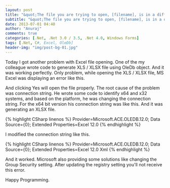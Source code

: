```yaml
---
layout: post
title: "&quot;The file you are trying to open, [filename], is in a different format than specified by the file extension&quot; error opening Excel file"
subtitle: "&quot;The file you are trying to open, [filename], is in a different format than specified by the file extension&quot; error opening Excel file"
date: 2013-07-01 04:40
author: "Anuraj"
comments: true
categories: [.Net, .Net 3.0 / 3.5, .Net 4.0, Windows Forms]
tags: [.Net, C#, Excel, OleDb]
header-img: "img/post-bg-01.jpg"
---
```

Today I got another problem with Excel file opening. One of the my colleague wrote code to generate XLS / XLSX file using OleDb object. And it was working perfectly. Only problem, while opening the XLS / XLSX file, MS Excel was displaying an error like this.

And clicking Yes will open the file properly. The root cause of the problem was connection string. He wrote some code to identify x64 and x32 systems, and based on the platform, he was changing the connection string. For the x64 bit version his connection string was like this. And it was generating an XLSX file.

{% highlight CSharp linenos %}
Provider=Microsoft.ACE.OLEDB.12.0; 
Data Source={0}; Extended Properties=Excel 12.0
{% endhighlight %}

I modified the connection string like this.

{% highlight CSharp linenos %}
Provider=Microsoft.ACE.OLEDB.12.0; 
Data Source={0}; Extended Properties=Excel 12.0 Xml
{% endhighlight %}

And it worked. Microsoft also providing some solutions like changing the Group Security setting. After updating the registry setting you'll not receive this error.

Happy Programming.
